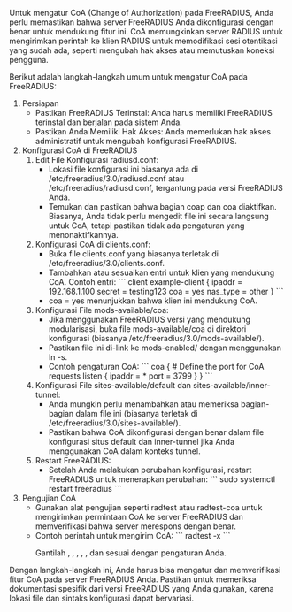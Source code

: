 <p>
Untuk mengatur CoA (Change of Authorization) pada FreeRADIUS, Anda perlu memastikan bahwa server FreeRADIUS Anda dikonfigurasi dengan benar untuk mendukung fitur ini. CoA memungkinkan server RADIUS untuk mengirimkan perintah ke klien RADIUS untuk memodifikasi sesi otentikasi yang sudah ada, seperti mengubah hak akses atau memutuskan koneksi pengguna.
</p>

<p>
Berikut adalah langkah-langkah umum untuk mengatur CoA pada FreeRADIUS:
</p>

<ol>
  <li>
    Persiapan
    <ul>
        <li>Pastikan FreeRADIUS Terinstal: Anda harus memiliki FreeRADIUS terinstal dan berjalan pada sistem Anda.</li>
        <li>Pastikan Anda Memiliki Hak Akses: Anda memerlukan hak akses administratif untuk mengubah konfigurasi FreeRADIUS.</li>
    </ul>
  </li>
  <li>
    Konfigurasi CoA di FreeRADIUS
    <ol>
        <li>
            Edit File Konfigurasi radiusd.conf:
            <ul>
                <li>Lokasi file konfigurasi ini biasanya ada di /etc/freeradius/3.0/radiusd.conf atau /etc/freeradius/radiusd.conf, tergantung pada versi FreeRADIUS Anda.</li>
                <li>Temukan dan pastikan bahwa bagian coap dan coa diaktifkan. Biasanya, Anda tidak perlu mengedit file ini secara langsung untuk CoA, tetapi pastikan tidak ada pengaturan yang menonaktifkannya.</li>
            </ul>
        </li>
        <li>
            Konfigurasi CoA di clients.conf:
            <ul>
                <li>Buka file clients.conf yang biasanya terletak di /etc/freeradius/3.0/clients.conf.</li>
                <li>
                    Tambahkan atau sesuaikan entri untuk klien yang mendukung CoA. Contoh entri:
                    ```
                        client example-client {
                            ipaddr = 192.168.1.100
                            secret = testing123
                            coa = yes
                            nas_type = other
                        }
                    ```
                </li>
                <li>coa = yes menunjukkan bahwa klien ini mendukung CoA.</li>
            </ul>
        </li>
        <li>
            Konfigurasi File mods-available/coa:
            <ul>
                <li>Jika menggunakan FreeRADIUS versi yang mendukung modularisasi, buka file mods-available/coa di direktori konfigurasi (biasanya /etc/freeradius/3.0/mods-available/).</li>
                <li>Pastikan file ini di-link ke mods-enabled/ dengan menggunakan ln -s.</li>
                <li>
                    Contoh pengaturan CoA:
                    ```
                    coa {
                        # Define the port for CoA requests
                        listen {
                            ipaddr = *
                            port = 3799
                        }
                    }
                    ```
                </li>
            </ul>
        </li>
        <li>
            Konfigurasi File sites-available/default dan sites-available/inner-tunnel:
            <ul>
                <li>Anda mungkin perlu menambahkan atau memeriksa bagian-bagian dalam file ini (biasanya terletak di /etc/freeradius/3.0/sites-available/).</li>
                <li>Pastikan bahwa CoA dikonfigurasi dengan benar dalam file konfigurasi situs default dan inner-tunnel jika Anda menggunakan CoA dalam konteks tunnel.</li>
            </ul>
        </li>
        <li>
            Restart FreeRADIUS:
            <ul>
                <li>
                    Setelah Anda melakukan perubahan konfigurasi, restart FreeRADIUS untuk menerapkan perubahan:
                    ```
                    sudo systemctl restart freeradius
                    ```
                </li>
            </ul>
        </li>
    </ol>
  </li>
  <li>
    Pengujian CoA
    <ul>
        <li>Gunakan alat pengujian seperti radtest atau radtest-coa untuk mengirimkan permintaan CoA ke server FreeRADIUS dan memverifikasi bahwa server merespons dengan benar.</li>
        <li>
            Contoh perintah untuk mengirim CoA:
            ```
            radtest -x <username> <password> <server_ip> <port> <attribute> <value>
            ```
            <p>Gantilah <username>, <password>, <server_ip>, <port>, <attribute>, dan <value> sesuai dengan pengaturan Anda.</p>
        </li>
    </ul>
  </li>
</ol>

<p>Dengan langkah-langkah ini, Anda harus bisa mengatur dan memverifikasi fitur CoA pada server FreeRADIUS Anda. Pastikan untuk memeriksa dokumentasi spesifik dari versi FreeRADIUS yang Anda gunakan, karena lokasi file dan sintaks konfigurasi dapat bervariasi.</p>